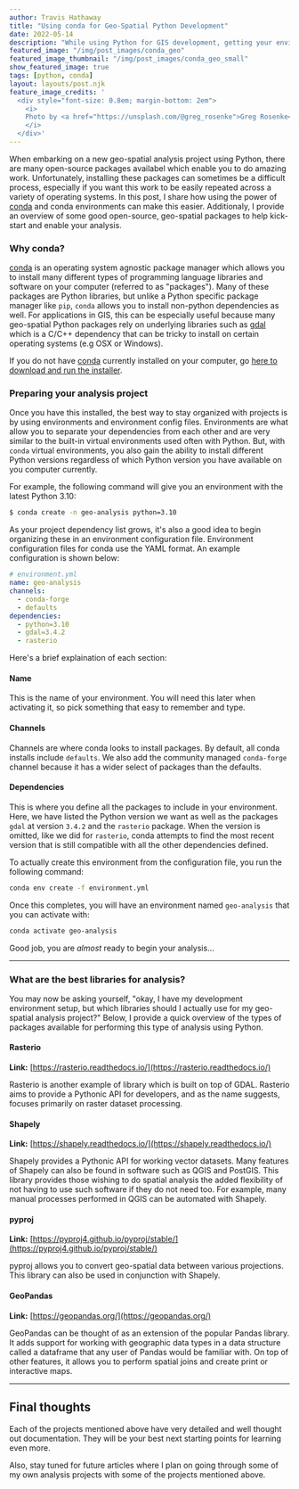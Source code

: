 ```yaml
---
author: Travis Hathaway
title: "Using conda for Geo-Spatial Python Development"
date: 2022-05-14
description: "While using Python for GIS development, getting your environment setup can be a challenge in and of itself. In this post, I explain how to alleviate this process using conda, and introduce several open-source packages for geo-spatial analysis."
featured_image: "/img/post_images/conda_geo"
featured_image_thumbnail: "/img/post_images/conda_geo_small"
show_featured_image: true
tags: [python, conda]
layout: layouts/post.njk
feature_image_credits: '
  <div style="font-size: 0.8em; margin-bottom: 2em">
    <i>
    Photo by <a href="https://unsplash.com/@greg_rosenke">Greg Rosenke</a> on <a href="https://unsplash.com/photos/GOWz0zTf_vY?utm_source=unsplash&utm_medium=referral&utm_content=creditCopyText">Unsplash</a>
    </i>
  </div>'
---
```


When embarking on a new geo-spatial analysis project using Python, there are many open-source packages availabel which enable you to do amazing work. Unfortunately, installing these packages can sometimes be a difficult process, especially if you want this work to be easily repeated across a variety of operating systems. In this post, I share how using the power of [conda][conda] and conda environments can make this easier. Additionaly, I provide an overview of some good open-source, geo-spatial packages to help kick-start and enable your analysis.

### Why conda?

[conda][conda] is an operating system agnostic package manager which allows you to install many different types of programming language libraries and software on your computer (referred to as "packages"). Many of these packages are Python libraries, but unlike a Python specific package manager like `pip`, `conda` allows you to install non-python dependencies as well. For applications in GIS, this can be especially useful because many geo-spatial Python packages rely on underlying libraries such as [gdal][gdal] which is a C/C++ dependency that can be tricky to install on certain operating systems (e.g OSX or Windows).

If you do not have [conda][conda] currently installed on your computer, go [here to download and run the installer][conda-install].

### Preparing your analysis project

Once you have this installed, the best way to stay organized with projects is by using environments and environment config files. Environments are what allow you to separate your dependencies from each other and are very similar to the built-in virtual environments used often with Python. But, with `conda` virtual environments, you also gain the ability to install different Python versions regardless of which Python version you have available on you computer currently.

For example, the following command will give you an environment with the latest Python 3.10:

```bash
$ conda create -n geo-analysis python=3.10
```

As your project dependency list grows, it's also a good idea to begin organizing these in an environment configuration file. Environment configuration files for conda use the YAML format. An example configuration is shown below:

```yaml
# environment.yml
name: geo-analysis
channels:
  - conda-forge
  - defaults
dependencies:
  - python=3.10
  - gdal=3.4.2
  - rasterio
```

Here's a brief explaination of each section:

#### Name

This is the name of your environment. You will need this later when activating it, so pick something that easy to remember and type. 

#### Channels

Channels are where conda looks to install packages. By default, all conda installs include `defaults`. We also add the community managed `conda-forge` channel because it has a wider select of packages than the defaults.

#### Dependencies

This is where you define all the packages to include in your environment. Here, we have listed the Python version we want as well as the packages `gdal` at version `3.4.2` and the `rasterio` package. When the version is omitted, like we did for `rasterio`, conda attempts to find the most recent version that is still compatible with all the other dependencies defined.

To actually create this environment from the configuration file, you run the following command:

```bash
conda env create -f environment.yml
```

Once this completes, you will have an environment named `geo-analysis` that you can activate with:

```bash
conda activate geo-analysis
```

Good job, you are *almost* ready to begin your analysis...

<hr />

### What are the best libraries for analysis?

You may now be asking yourself, "okay, I have my development environment setup, but which libraries should I actually use for my geo-spatial analysis project?" Below, I provide a quick overview of the types of packages available for performing this type of analysis using Python.

#### Rasterio

**Link:** [https://rasterio.readthedocs.io/](https://rasterio.readthedocs.io/)

Rasterio is another example of library which is built on top of GDAL. Rasterio aims to provide a Pythonic API for developers, and as the name suggests, focuses primarily on raster dataset processing.

#### Shapely

**Link:** [https://shapely.readthedocs.io/](https://shapely.readthedocs.io/)

Shapely provides a Pythonic API for working vector datasets. Many features of Shapely can also be found in software such as QGIS and PostGIS. This library provides those wishing to do spatial analysis the added flexibility of not having to use such software if  they do not need too. For example, many manual processes performed in QGIS can be automated with Shapely.

#### pyproj

**Link:** [https://pyproj4.github.io/pyproj/stable/](https://pyproj4.github.io/pyproj/stable/)

pyproj allows you to convert geo-spatial data between various projections. This library can also be used in conjunction with Shapely.

#### GeoPandas

**Link:** [https://geopandas.org/](https://geopandas.org/)

GeoPandas can be thought of as an extension of the popular Pandas library. It adds support for working with geographic data types in a data structure called a dataframe that any user of Pandas would be familiar with. On top of other features, it allows you to perform spatial joins and create print or interactive maps.

<hr />

## Final thoughts

Each of the projects mentioned above have very detailed and well thought out documentation. They will be your best next starting points for learning even more.

Also, stay tuned for future articles where I plan on going through some of my own analysis projects with some of the projects mentioned above.

[conda]: https://conda.io
[conda-install]: https://docs.conda.io/en/latest/miniconda.html 
[gdal]: https://osgeo.org
[postgis]: https://postgis.net
[qgis]: https://qgis.org
